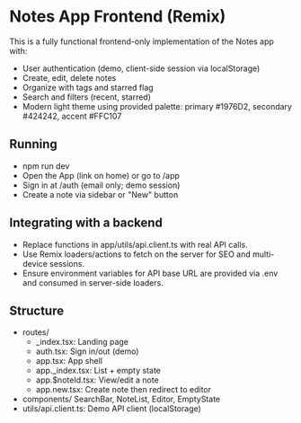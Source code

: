 # Notes App Frontend (Remix)

This is a fully functional frontend-only implementation of the Notes app with:
- User authentication (demo, client-side session via localStorage)
- Create, edit, delete notes
- Organize with tags and starred flag
- Search and filters (recent, starred)
- Modern light theme using provided palette: primary #1976D2, secondary #424242, accent #FFC107

## Running

- npm run dev
- Open the App (link on home) or go to /app
- Sign in at /auth (email only; demo session)
- Create a note via sidebar or "New" button

## Integrating with a backend

- Replace functions in app/utils/api.client.ts with real API calls.
- Use Remix loaders/actions to fetch on the server for SEO and multi-device sessions.
- Ensure environment variables for API base URL are provided via .env and consumed in server-side loaders.

## Structure

- routes/
  - _index.tsx: Landing page
  - auth.tsx: Sign in/out (demo)
  - app.tsx: App shell
  - app._index.tsx: List + empty state
  - app.$noteId.tsx: View/edit a note
  - app.new.tsx: Create note then redirect to editor
- components/ SearchBar, NoteList, Editor, EmptyState
- utils/api.client.ts: Demo API client (localStorage)
